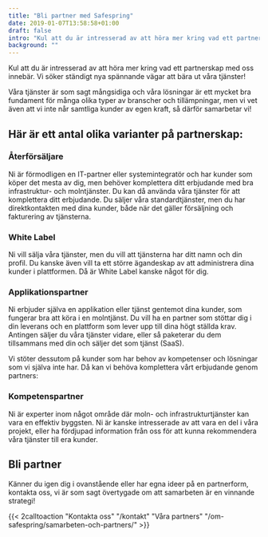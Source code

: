 ```yaml
---
title: "Bli partner med Safespring"
date: 2019-01-07T13:58:58+01:00
draft: false
intro: "Kul att du är intresserad av att höra mer kring vad ett partnerskap med oss innebär. Vi söker ständigt nya spännande vägar att bära ut våra tjänster!"
background: ""
---
```

Kul att du är intresserad av att höra mer kring vad ett partnerskap med oss innebär. Vi söker ständigt nya spännande vägar att bära ut våra tjänster!

Våra tjänster är som sagt mångsidiga och våra lösningar är ett mycket bra fundament för många olika typer av branscher och tillämpningar, men vi vet även att vi inte når samtliga kunder av egen kraft, så därför samarbetar vi!

## Här är ett antal olika varianter på partnerskap:

### Återförsäljare
Ni är förmodligen en IT-partner eller systemintegratör och har kunder som köper det mesta av dig, men behöver komplettera ditt erbjudande med bra infrastruktur- och molntjänster. Du kan då använda våra tjänster för att komplettera ditt erbjudande. Du säljer våra standardtjänster, men du har direktkontakten med dina kunder, både när det gäller försäljning och fakturering av tjänsterna.

### White Label
Ni  vill sälja våra tjänster, men du vill att tjänsterna har ditt namn och din profil. Du kanske även vill ta ett större ägandeskap av att administrera dina kunder i plattformen. Då är White Label kanske något för dig.

### Applikationspartner
Ni erbjuder själva en applikation eller tjänst gentemot dina kunder, som fungerar bra att köra i en molntjänst. Du vill ha en partner som stöttar dig i din leverans och en plattform som lever upp till dina högt ställda krav. Antingen säljer du våra tjänster vidare, eller så paketerar du dem tillsammans med din och säljer det som tjänst (SaaS).

Vi stöter dessutom på kunder som har behov av kompetenser och lösningar som vi själva inte har. Då kan vi behöva komplettera vårt erbjudande genom partners:

### Kompetenspartner
Ni är experter inom något område där moln- och infrastrukturtjänster kan vara en effektiv byggsten. Ni är kanske intresserade av att vara en del i våra projekt, eller ha fördjupad information från oss för att kunna rekommendera våra tjänster till era kunder.

## Bli partner
Känner du igen dig i ovanstående eller har egna ideer på en partnerform, kontakta oss, vi är som sagt övertygade om att samarbeten är en vinnande strategi!

{{< 2calltoaction "Kontakta oss" "/kontakt" "Våra partners" "/om-safespring/samarbeten-och-partners/" >}}
